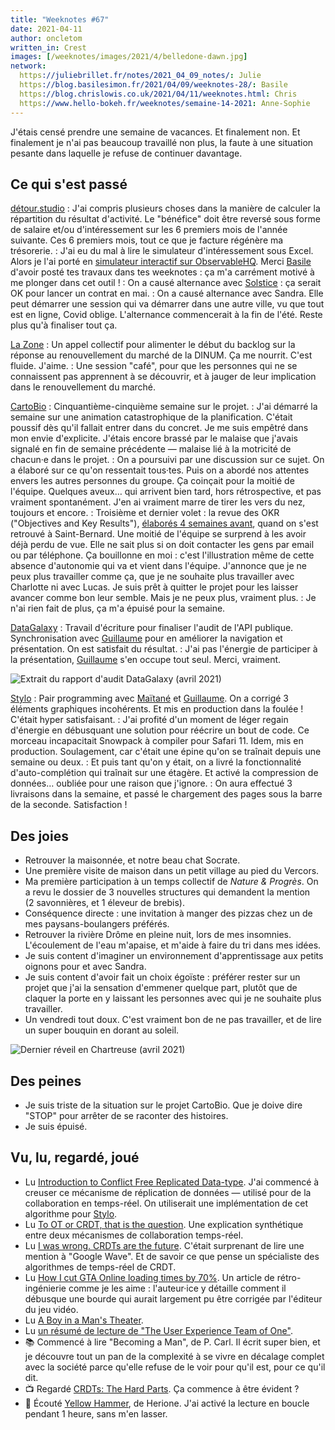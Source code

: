 ```yaml
---
title: "Weeknotes #67"
date: 2021-04-11
author: oncletom
written_in: Crest
images: [/weeknotes/images/2021/4/belledone-dawn.jpg]
network:
  https://juliebrillet.fr/notes/2021_04_09_notes/: Julie
  https://blog.basilesimon.fr/2021/04/09/weeknotes-28/: Basile
  https://blog.chrislowis.co.uk/2021/04/11/weeknotes.html: Chris
  https://www.hello-bokeh.fr/weeknotes/semaine-14-2021: Anne-Sophie
---
```


J'étais censé prendre une semaine de vacances. Et finalement non. Et finalement je n'ai pas beaucoup travaillé non plus, la faute à une situation pesante dans laquelle je refuse de continuer davantage.

<!--more-->

## Ce qui s'est passé

[détour.studio]
: J'ai compris plusieurs choses dans la manière de calculer la répartition du résultat d'activité. Le "bénéfice" doit être reversé sous forme de salaire et/ou d'intéressement sur les 6 premiers mois de l'année suivante. Ces 6 premiers mois, tout ce que je facture régénère ma trésorerie.
: J'ai eu du mal à lire le simulateur d'intéressement sous Excel. Alors je l'ai porté en [simulateur interactif sur ObservableHQ](https://observablehq.com/@oncletom/cae-simulateur-repartition-resultat). Merci [Basile] d'avoir posté tes travaux dans tes weeknotes : ça m'a carrément motivé à me plonger dans cet outil !
: On a causé alternance avec [Solstice] : ça serait OK pour lancer un contrat en mai.
: On a causé alternance avec Sandra. Elle peut démarrer une session qui va démarrer dans une autre ville, vu que tout est en ligne, Covid oblige. L'alternance commencerait à la fin de l'été. Reste plus qu'à finaliser tout ça.

[La Zone]
: Un appel collectif pour alimenter le début du backlog sur la réponse au renouvellement du marché de la DINUM. Ça me nourrit. C'est fluide. J'aime.
: Une session "café", pour que les personnes qui ne se connaissent pas apprennent à se découvrir, et à jauger de leur implication dans le renouvellement du marché.

[CartoBio]
: Cinquantième-cinquième semaine sur le projet.
: J'ai démarré la semaine sur une animation catastrophique de la planification. C'était poussif dès qu'il fallait entrer dans du concret. Je me suis empêtré dans mon envie d'explicite. J'étais encore brassé par le malaise que j'avais signalé en fin de semaine précédente — malaise lié à la motricité de chacun·e dans le projet.
: On a poursuivi par une discussion sur ce sujet. On a élaboré sur ce qu'on ressentait tous·tes. Puis on a abordé nos attentes envers les autres personnes du groupe. Ça coinçait pour la moitié de l'équipe. Quelques aveux… qui arrivent bien tard, hors rétrospective, et pas vraiment spontanément. J'en ai vraiment marre de tirer les vers du nez, toujours et encore.
: Troisième et dernier volet : la revue des OKR ("Objectives and Key Results"), [élaborés 4 semaines avant](/weeknotes/63/), quand on s'est retrouvé à Saint-Bernard. Une moitié de l'équipe se surprend à les avoir déjà perdu de vue. Elle ne sait plus si on doit contacter les gens par email ou par téléphone. Ça bouillonne en moi : c'est l'illustration même de cette absence d'autonomie qui va et vient dans l'équipe. J'annonce que je ne peux plus travailler comme ça, que je ne souhaite plus travailler avec Charlotte ni avec Lucas. Je suis prêt à quitter le projet pour les laisser avancer comme bon leur semble. Mais je ne peux plus, vraiment plus.
: Je n'ai rien fait de plus, ça m'a épuisé pour la semaine.

[DataGalaxy]
: Travail d'écriture pour finaliser l'audit de l'API publique. Synchronisation avec [Guillaume] pour en améliorer la navigation et présentation. On est satisfait du résultat.
: J'ai pas l'énergie de participer à la présentation, [Guillaume] s'en occupe tout seul. Merci, vraiment.

![](/weeknotes/images/2021/4/rapport-audit-datagalaxy.png "Extrait du rapport d'audit DataGalaxy (avril 2021)")

[Stylo]
: Pair programming avec [Maïtané] et [Guillaume]. On a corrigé 3 éléments graphiques incohérents. Et mis en production dans la foulée ! C'était hyper satisfaisant.
: J'ai profité d'un moment de léger regain d'énergie en débusquant une solution pour réécrire un bout de code. Ce morceau incapacitait Snowpack à compiler pour Safari 11. Idem, mis en production. Soulagement, car c'était une épine qu'on se traînait depuis une semaine ou deux.
: Et puis tant qu'on y était, on a livré la fonctionnalité d'auto-complétion qui traînait sur une étagère. Et activé la compression de données… oubliée pour une raison que j'ignore.
: On aura effectué 3 livraisons dans la semaine, et passé le chargement des pages sous la barre de la seconde. Satisfaction !

## Des joies

- Retrouver la maisonnée, et notre beau chat Socrate.
- Une première visite de maison dans un petit village au pied du Vercors.
- Ma première participation à un temps collectif de _Nature & Progrès_. On a revu le dossier de 3 nouvelles structures qui demandent la mention (2 savonnières, et 1 éleveur de brebis).
- Conséquence directe : une invitation à manger des pizzas chez un de mes paysans-boulangers préférés.
- Retrouver la rivière Drôme en pleine nuit, lors de mes insomnies. L'écoulement de l'eau m'apaise, et m'aide à faire du tri dans mes idées.
- Je suis content d'imaginer un environnement d'apprentissage aux petits oignons pour et avec Sandra.
- Je suis content d'avoir fait un choix égoïste : préférer rester sur un projet que j'ai la sensation d'emmener quelque part, plutôt que de claquer la porte en y laissant les personnes avec qui je ne souhaite plus travailler.
- Un vendredi tout doux. C'est vraiment bon de ne pas travailler, et de lire un super bouquin en dorant au soleil.

![](/weeknotes/images/2021/4/belledone-dawn.jpg "Dernier réveil en Chartreuse (avril 2021)")

## Des peines

- Je suis triste de la situation sur le projet CartoBio. Que je doive dire "STOP" pour arrêter de se raconter des histoires.
- Je suis épuisé.

## Vu, lu, regardé, joué

- Lu [Introduction to Conflict Free Replicated Data-type](https://medium.com/swlh/introduction-to-conflict-free-replicated-data-type-959a944098c4). J'ai commencé à creuser ce mécanisme de réplication de données — utilisé pour de la collaboration en temps-réel. On utiliserait une implémentation de cet algorithme pour [Stylo].
- Lu [To OT or CRDT, that is the question](https://www.tiny.cloud/blog/real-time-collaboration-ot-vs-crdt/). Une explication synthétique entre deux mécanismes de collaboration temps-réel.
- Lu [I was wrong. CRDTs are the future](https://josephg.com/blog/crdts-are-the-future/). C'était surprenant de lire une mention à "Google Wave". Et de savoir ce que pense un spécialiste des algorithmes de temps-réel de CRDT.
- Lu [How I cut GTA Online loading times by 70%](https://nee.lv/2021/02/28/How-I-cut-GTA-Online-loading-times-by-70/). Un article de rétro-ingénierie comme je les aime : l'auteur·ice y détaille comment il débusque une bourde qui aurait largement pu être corrigée par l'éditeur du jeu vidéo.
- Lu [A Boy in a Man's Theater](https://howlround.com/boy-mans-theater).
- Lu [un résumé de lecture de "The User Experience Team of One"](https://medium.com/the-ux-book-club/the-user-experience-team-of-one-a16a58e704da).
- 📚 Commencé à lire "Becoming a Man", de P. Carl. Il écrit super bien, et je découvre tout un pan de la complexité à se vivre en décalage complet avec la société parce qu'elle refuse de le voir pour qu'il est, pour ce qu'il dit.
- 📺 Regardé [CRDTs: The Hard Parts](https://www.youtube.com/watch?v=x7drE24geUw). Ça commence à être évident ?
- 🎵 Écouté [Yellow Hammer](https://www.youtube.com/watch?v=7-luszQB4vg), de Herione. J'ai activé la lecture en boucle pendant 1 heure, sans m'en lasser.

[détour.studio]: /
[Solstice]: https://solstice.coop/
[Stylo]: https://github.com/EcrituresNumeriques/stylo
[CartoBio]: https://cartobio.org/
[Usine Vivante]: https://www.usinevivante.org
[La Zone]: http://la.zone
[YesWiki]: https://yeswiki.net
[DataGalaxy]: https://www.datagalaxy.com/
[Classes à 12]: https://beta.gouv.fr/startups/classes12.html

[Noémie]: https://noemiegirard.co
[Guillaume]: https://www.yuzutech.fr/
[Antoine]: https://www.quaternum.net/
[Yannick]: https://elsif.fr/
[Basile]: https://basilesimon.fr/
[Maïtané]: https://maiwann.net/
[Laurent]: https://cocotier.xyz/
